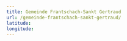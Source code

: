 ```yaml
---
title: Gemeinde Frantschach-Sankt Gertraud
url: /gemeinde-frantschach-sankt-gertraud/
latitude: 
longitude: 
---
```

